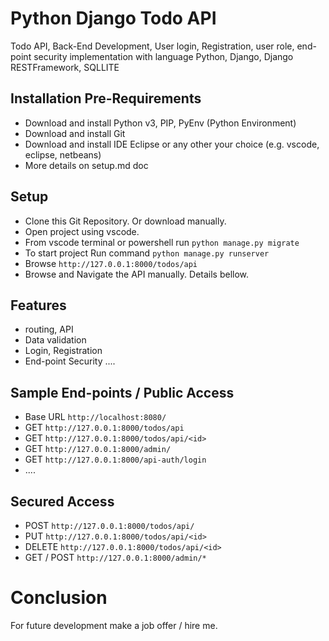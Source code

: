 #  Python Django Todo API

Todo API, Back-End Development, User login, Registration, user role, end-point security implementation with language Python, Django, Django RESTFramework, SQLLITE 


## Installation Pre-Requirements
- Download and install Python v3, PIP, PyEnv (Python Environment)
- Download and install Git
- Download and install IDE Eclipse or any other your choice (e.g. vscode, eclipse, netbeans)
- More details on setup.md doc

## Setup
- Clone this Git Repository. Or download manually.
- Open project using vscode. 
- From vscode terminal or powershell run `python manage.py migrate`
- To start project Run command `python manage.py runserver`
- Browse `http://127.0.0.1:8000/todos/api`
- Browse and Navigate the API manually. Details bellow.


## Features
- routing, API
- Data validation
- Login, Registration
- End-point Security ....


## Sample End-points / Public Access
- Base URL `http://localhost:8080/`
- GET `http://127.0.0.1:8000/todos/api`
- GET  `http://127.0.0.1:8000/todos/api/<id>`
- GET `http://127.0.0.1:8000/admin/`
- GET `http://127.0.0.1:8000/api-auth/login`
- ....

## Secured Access
- POST `http://127.0.0.1:8000/todos/api/`
- PUT  `http://127.0.0.1:8000/todos/api/<id>`
- DELETE `http://127.0.0.1:8000/todos/api/<id>`
- GET / POST `http://127.0.0.1:8000/admin/*`


# Conclusion
For future development make a job offer / hire me. 

